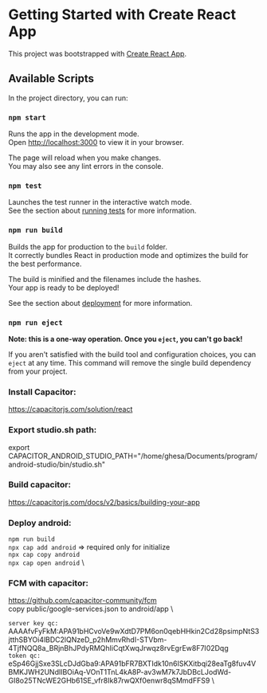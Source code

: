 # Getting Started with Create React App

This project was bootstrapped with [Create React App](https://github.com/facebook/create-react-app).

## Available Scripts

In the project directory, you can run:

### `npm start`

Runs the app in the development mode.\
Open [http://localhost:3000](http://localhost:3000) to view it in your browser.

The page will reload when you make changes.\
You may also see any lint errors in the console.

### `npm test`

Launches the test runner in the interactive watch mode.\
See the section about [running tests](https://facebook.github.io/create-react-app/docs/running-tests) for more information.

### `npm run build`

Builds the app for production to the `build` folder.\
It correctly bundles React in production mode and optimizes the build for the best performance.

The build is minified and the filenames include the hashes.\
Your app is ready to be deployed!

See the section about [deployment](https://facebook.github.io/create-react-app/docs/deployment) for more information.

### `npm run eject`

**Note: this is a one-way operation. Once you `eject`, you can't go back!**

If you aren't satisfied with the build tool and configuration choices, you can `eject` at any time. This command will remove the single build dependency from your project.

### Install Capacitor:
https://capacitorjs.com/solution/react

### Export studio.sh path:
export CAPACITOR_ANDROID_STUDIO_PATH="/home/ghesa/Documents/program/android-studio/bin/studio.sh"

### Build capacitor:
https://capacitorjs.com/docs/v2/basics/building-your-app

### Deploy android:
`npm run build` \
`npx cap add android` => required only for initialize \
`npx cap copy android` \
`npx cap open android` \

### FCM with capacitor:
https://github.com/capacitor-community/fcm \
copy public/google-services.json to android/app \

`server key qc:` AAAAfvFyFkM:APA91bHCvoVe9wXdtD7PM6on0qebHHkin2Cd28psimpNtS3jtthSBYOi4lBDC2lQNzeD_p2hMmvRhdI-STVbm-4TjfNQQ8a_BRjnBhJPdyRMQhIiCqtXwqJrwqz8rvEgrEw8F7I02Dqg \
`token qc:` eSp46GjjSxe3SLcDJdGba9:APA91bFR7BXTIdk10n6ISKXitbqi28eaTg8fuv4VBMKJWH2UNdlIBOiAq-VOnT1TnL4kA8P-av3wM7k7JbDBcLJodWd-GI8o25TNcWE2GHb61SE_vfr8Ik87rwQXf0enwr8qSMmdFFS9 \

